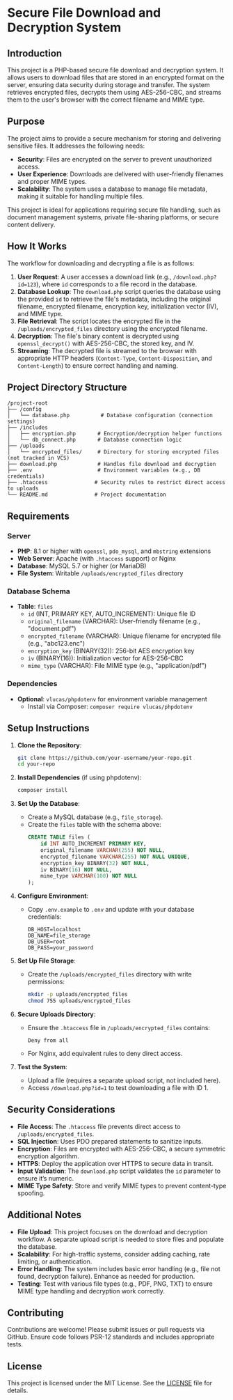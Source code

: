 # Secure File Download and Decryption System

## Introduction
This project is a PHP-based secure file download and decryption system. It allows users to download files that are stored in an encrypted format on the server, ensuring data security during storage and transfer. The system retrieves encrypted files, decrypts them using AES-256-CBC, and streams them to the user's browser with the correct filename and MIME type.

## Purpose
The project aims to provide a secure mechanism for storing and delivering sensitive files. It addresses the following needs:
- **Security**: Files are encrypted on the server to prevent unauthorized access.
- **User Experience**: Downloads are delivered with user-friendly filenames and proper MIME types.
- **Scalability**: The system uses a database to manage file metadata, making it suitable for handling multiple files.

This project is ideal for applications requiring secure file handling, such as document management systems, private file-sharing platforms, or secure content delivery.

## How It Works
The workflow for downloading and decrypting a file is as follows:
1. **User Request**: A user accesses a download link (e.g., `/download.php?id=123`), where `id` corresponds to a file record in the database.
2. **Database Lookup**: The `download.php` script queries the database using the provided `id` to retrieve the file's metadata, including the original filename, encrypted filename, encryption key, initialization vector (IV), and MIME type.
3. **File Retrieval**: The script locates the encrypted file in the `/uploads/encrypted_files` directory using the encrypted filename.
4. **Decryption**: The file's binary content is decrypted using `openssl_decrypt()` with AES-256-CBC, the stored key, and IV.
5. **Streaming**: The decrypted file is streamed to the browser with appropriate HTTP headers (`Content-Type`, `Content-Disposition`, and `Content-Length`) to ensure correct handling and naming.

## Project Directory Structure
```
/project-root
├── /config
│   └── database.php          # Database configuration (connection settings)
├── /includes
│   ├── encryption.php       # Encryption/decryption helper functions
│   └── db_connect.php       # Database connection logic
├── /uploads
│   └── encrypted_files/     # Directory for storing encrypted files (not tracked in VCS)
├── download.php             # Handles file download and decryption
├── .env                     # Environment variables (e.g., DB credentials)
├── .htaccess               # Security rules to restrict direct access to uploads
└── README.md               # Project documentation
```

## Requirements
### Server
- **PHP**: 8.1 or higher with `openssl`, `pdo_mysql`, and `mbstring` extensions
- **Web Server**: Apache (with `.htaccess` support) or Nginx
- **Database**: MySQL 5.7 or higher (or MariaDB)
- **File System**: Writable `/uploads/encrypted_files` directory

### Database Schema
- **Table**: `files`
  - `id` (INT, PRIMARY KEY, AUTO_INCREMENT): Unique file ID
  - `original_filename` (VARCHAR): User-friendly filename (e.g., "document.pdf")
  - `encrypted_filename` (VARCHAR): Unique filename for encrypted file (e.g., "abc123.enc")
  - `encryption_key` (BINARY(32)): 256-bit AES encryption key
  - `iv` (BINARY(16)): Initialization vector for AES-256-CBC
  - `mime_type` (VARCHAR): File MIME type (e.g., "application/pdf")

### Dependencies
- **Optional**: `vlucas/phpdotenv` for environment variable management
  - Install via Composer: `composer require vlucas/phpdotenv`

## Setup Instructions
1. **Clone the Repository**:
   ```bash
   git clone https://github.com/your-username/your-repo.git
   cd your-repo
   ```

2. **Install Dependencies** (if using phpdotenv):
   ```bash
   composer install
   ```

3. **Set Up the Database**:
   - Create a MySQL database (e.g., `file_storage`).
   - Create the `files` table with the schema above:
     ```sql
     CREATE TABLE files (
         id INT AUTO_INCREMENT PRIMARY KEY,
         original_filename VARCHAR(255) NOT NULL,
         encrypted_filename VARCHAR(255) NOT NULL UNIQUE,
         encryption_key BINARY(32) NOT NULL,
         iv BINARY(16) NOT NULL,
         mime_type VARCHAR(100) NOT NULL
     );
     ```

4. **Configure Environment**:
   - Copy `.env.example` to `.env` and update with your database credentials:
     ```
     DB_HOST=localhost
     DB_NAME=file_storage
     DB_USER=root
     DB_PASS=your_password
     ```

5. **Set Up File Storage**:
   - Create the `/uploads/encrypted_files` directory with write permissions:
     ```bash
     mkdir -p uploads/encrypted_files
     chmod 755 uploads/encrypted_files
     ```

6. **Secure Uploads Directory**:
   - Ensure the `.htaccess` file in `/uploads/encrypted_files` contains:
     ```
     Deny from all
     ```
   - For Nginx, add equivalent rules to deny direct access.

7. **Test the System**:
   - Upload a file (requires a separate upload script, not included here).
   - Access `/download.php?id=1` to test downloading a file with ID 1.

## Security Considerations
- **File Access**: The `.htaccess` file prevents direct access to `/uploads/encrypted_files`.
- **SQL Injection**: Uses PDO prepared statements to sanitize inputs.
- **Encryption**: Files are encrypted with AES-256-CBC, a secure symmetric encryption algorithm.
- **HTTPS**: Deploy the application over HTTPS to secure data in transit.
- **Input Validation**: The `download.php` script validates the `id` parameter to ensure it’s numeric.
- **MIME Type Safety**: Store and verify MIME types to prevent content-type spoofing.

## Additional Notes
- **File Upload**: This project focuses on the download and decryption workflow. A separate upload script is needed to store files and populate the database.
- **Scalability**: For high-traffic systems, consider adding caching, rate limiting, or authentication.
- **Error Handling**: The system includes basic error handling (e.g., file not found, decryption failure). Enhance as needed for production.
- **Testing**: Test with various file types (e.g., PDF, PNG, TXT) to ensure MIME type handling and decryption work correctly.

## Contributing
Contributions are welcome! Please submit issues or pull requests via GitHub. Ensure code follows PSR-12 standards and includes appropriate tests.

## License
This project is licensed under the MIT License. See the [LICENSE](LICENSE) file for details.<!-- Initial commit: Set up project with README and .gitignore -->
